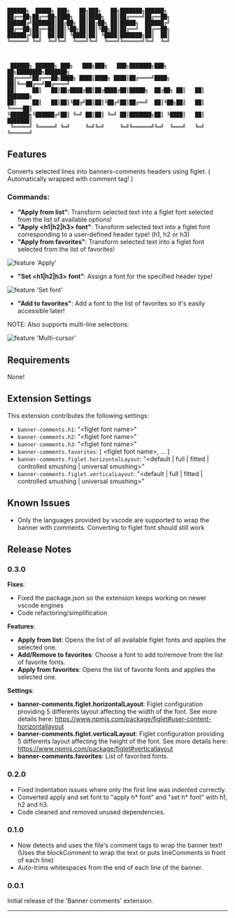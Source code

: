 ```
██████╗  █████╗ ███╗   ██╗███╗   ██╗███████╗██████╗
██╔══██╗██╔══██╗████╗  ██║████╗  ██║██╔════╝██╔══██╗
██████╔╝███████║██╔██╗ ██║██╔██╗ ██║█████╗  ██████╔╝
██╔══██╗██╔══██║██║╚██╗██║██║╚██╗██║██╔══╝  ██╔══██╗
██████╔╝██║  ██║██║ ╚████║██║ ╚████║███████╗██║  ██║
╚═════╝ ╚═╝  ╚═╝╚═╝  ╚═══╝╚═╝  ╚═══╝╚══════╝╚═╝  ╚═╝



 ██████╗ ██████╗ ███╗   ███╗███╗   ███╗███████╗███╗   ██╗████████╗███████╗
██╔════╝██╔═══██╗████╗ ████║████╗ ████║██╔════╝████╗  ██║╚══██╔══╝██╔════╝
██║     ██║   ██║██╔████╔██║██╔████╔██║█████╗  ██╔██╗ ██║   ██║   ███████╗
██║     ██║   ██║██║╚██╔╝██║██║╚██╔╝██║██╔══╝  ██║╚██╗██║   ██║   ╚════██║
╚██████╗╚██████╔╝██║ ╚═╝ ██║██║ ╚═╝ ██║███████╗██║ ╚████║   ██║   ███████║
 ╚═════╝ ╚═════╝ ╚═╝     ╚═╝╚═╝     ╚═╝╚══════╝╚═╝  ╚═══╝   ╚═╝   ╚══════╝
```

## Features

Converts selected lines into banners-comments headers using figlet.
( Automatically wrapped with comment tag! )

### Commands:

- __"Apply from list"__: Transform selected text into a figlet font selected from the list of available options!
- __"Apply <h1|h2|h3> font"__: Transform selected text into a figlet font corresponding to a user-defined header type! (h1, h2 or h3)
- __"Apply from favorites"__: Transform selected text into a figlet font selected from the list of favorites!

![feature 'Apply'](images/banner-comments-apply.gif)

- __"Set <h1|h2|h3> font"__: Assign a font for the specified header type!

![feature 'Set font'](images/banner-comments-set-font.gif)

- __"Add to favorites"__: Add a font to the list of favorites so it's easily accessible later!

NOTE: Also supports multi-line selections:

![feature 'Multi-cursor'](images/banner-comments-multi-line.gif)

## Requirements

None!

## Extension Settings

This extension contributes the following settings:

* `banner-comments.h1`: "\<figlet font name\>"
* `banner-comments.h2`: "\<figlet font name\>"
* `banner-comments.h3`: "\<figlet font name\>"
* `banner-comments.favorites`: [ \<figlet font name\>, ... ]
* `banner-comments.figlet.horizontalLayout`: "\<default | full | fitted | controlled smushing | universal smushing\>"
* `banner-comments.figlet.verticalLayout`: "\<default | full | fitted | controlled smushing | universal smushing\>"

## Known Issues

- Only the languages provided by vscode are supported to wrap the banner with comments. Converting to figlet font should still work

## Release Notes

### 0.3.0

__Fixes__:
- Fixed the package.json so the extension keeps working on newer vscode engines
- Code refactoring/simplification

__Features__:
- __Apply from list__: Opens the list of all available figlet fonts and applies the selected one.
- __Add/Remove to favorites__: Choose a font to add to/remove from the list of favorite fonts.
- __Apply from favorites__: Opens the list of favorite fonts and applies the selected one.

__Settings__:
- __banner-comments.figlet.horizontalLayout__: Figlet configuration providing 5 differents layout affecting the width of the font. See more details here: https://www.npmjs.com/package/figlet#user-content-horizontallayout
- __banner-comments.figlet.verticalLayout__: Figlet configuration providing 5 differents layout affecting the height of the font. See more details here: https://www.npmjs.com/package/figlet#verticallayout
- __banner-comments.favorites__: List of favorited fonts.

### 0.2.0

- Fixed indentation issues where only the first line was indented correctly.
- Converted apply and set font to "apply h* font" and "set h* font" with h1, h2 and h3.
- Code cleaned and removed unused dependencies.

### 0.1.0

- Now detects and uses the file's comment tags to wrap the banner text! (Uses the blockComment to wrap the text or puts lineComments in front of each line)
- Auto-trims whitespaces from the end of each line of the banner.

### 0.0.1

Initial release of the 'Banner comments' extension.

-----------------------------------------------------------------------------------------------------------
